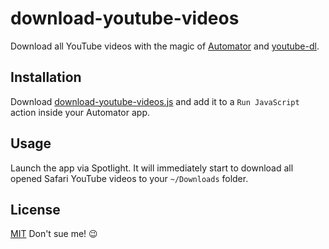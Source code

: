 # download-youtube-videos

Download all YouTube videos with the magic of [Automator](https://support.apple.com/guide/automator/welcome/mac) and [youtube-dl](https://ytdl-org.github.io/youtube-dl/index.html).

## Installation

Download [download-youtube-videos.js](https://raw.githubusercontent.com/ream88/download-youtube-videos/master/download-youtube-videos.js) and add it to a `Run JavaScript` action inside your Automator app.

## Usage

Launch the app via Spotlight. It will immediately start to download all opened Safari YouTube videos to your `~/Downloads` folder.

## License

[MIT](./LICENSE) Don't sue me! 😉
